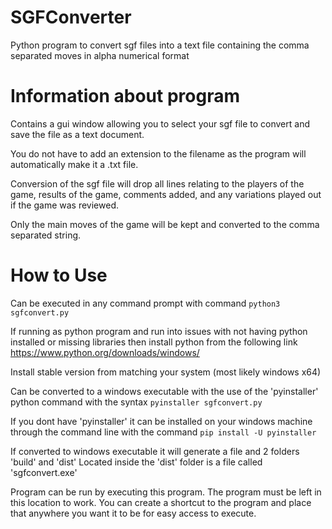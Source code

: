 # SGFConverter
Python program to convert sgf files into a text file containing the comma separated moves in alpha numerical format

# Information about program
Contains a gui window allowing you to select your sgf file to convert and save the file as a text document.

You do not have to add an extension to the filename as the program will automatically make it a .txt file.

Conversion of the sgf file will drop all lines relating to the players of the game, results of the game, comments added, and any variations played out if the game was reviewed.

Only the main moves of the game will be kept and converted to the comma separated string.

# How to Use
Can be executed in any command prompt with command
`python3 sgfconvert.py`

If running as python program and run into issues with not having python installed or missing libraries then install python from the following link
https://www.python.org/downloads/windows/

Install stable version from matching your system (most likely windows x64)

Can be converted to a windows executable with the use of the 'pyinstaller' python command with the syntax 
`pyinstaller sgfconvert.py`

If you dont have 'pyinstaller' it can be installed on your windows machine through the command line with the command `pip install -U pyinstaller`

If converted to windows executable it will generate a file and 2 folders 'build' and 'dist'
Located inside the 'dist' folder is a file called 'sgfconvert.exe'

Program can be run by executing this program. The program must be left in this location to work. You can create a shortcut to the program and place that anywhere you want it to be for easy access to execute.
